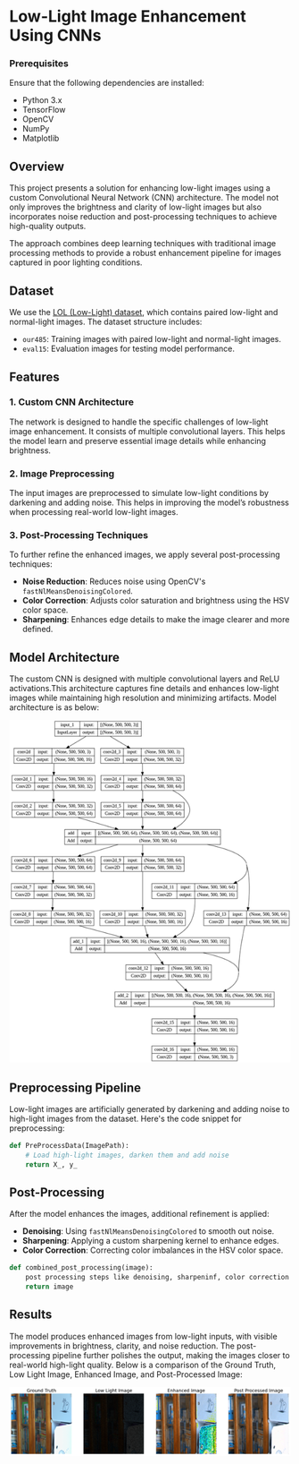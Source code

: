 # Low-Light Image Enhancement Using CNNs

### Prerequisites
Ensure that the following dependencies are installed:
- Python 3.x
- TensorFlow
- OpenCV
- NumPy
- Matplotlib

## Overview

This project presents a solution for enhancing low-light images using a custom Convolutional Neural Network (CNN) architecture. The model not only improves the brightness and clarity of low-light images but also incorporates noise reduction and post-processing techniques to achieve high-quality outputs.

The approach combines deep learning techniques with traditional image processing methods to provide a robust enhancement pipeline for images captured in poor lighting conditions. 

## Dataset

We use the [LOL (Low-Light) dataset](https://daooshee.github.io/BMVC2018website/), which contains paired low-light and normal-light images. The dataset structure includes:
- `our485`: Training images with paired low-light and normal-light images.
- `eval15`: Evaluation images for testing model performance.

## Features

### 1. Custom CNN Architecture
The network is designed to handle the specific challenges of low-light image enhancement. It consists of multiple convolutional layers. This helps the model learn and preserve essential image details while enhancing brightness.

### 2. Image Preprocessing
The input images are preprocessed to simulate low-light conditions by darkening and adding noise. This helps in improving the model’s robustness when processing real-world low-light images.

### 3. Post-Processing Techniques
To further refine the enhanced images, we apply several post-processing techniques:
- **Noise Reduction**: Reduces noise using OpenCV's `fastNlMeansDenoisingColored`.
- **Color Correction**: Adjusts color saturation and brightness using the HSV color space.
- **Sharpening**: Enhances edge details to make the image clearer and more defined.

## Model Architecture

The custom CNN is designed with multiple convolutional layers and ReLU activations.This architecture captures fine details and enhances low-light images while maintaining high resolution and minimizing artifacts.
Model architecture is as below:

![Model](./modelArchitecture.png)

## Preprocessing Pipeline

Low-light images are artificially generated by darkening and adding noise to high-light images from the dataset. Here's the code snippet for preprocessing:

```python
def PreProcessData(ImagePath):
    # Load high-light images, darken them and add noise
    return X_, y_
```

## Post-Processing

After the model enhances the images, additional refinement is applied:
- **Denoising**: Using `fastNlMeansDenoisingColored` to smooth out noise.
- **Sharpening**: Applying a custom sharpening kernel to enhance edges.
- **Color Correction**: Correcting color imbalances in the HSV color space.

```python
def combined_post_processing(image):
    post processing steps like denoising, sharpeninf, color correction
    return image
```

## Results

The model produces enhanced images from low-light inputs, with visible improvements in brightness, clarity, and noise reduction. The post-processing pipeline further polishes the output, making the images closer to real-world high-light quality.
Below is a comparison of the Ground Truth, Low Light Image, Enhanced Image, and Post-Processed Image:

![Results](./results.png)

